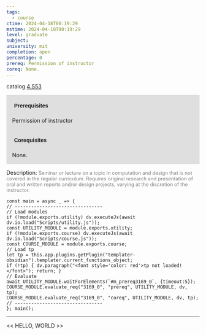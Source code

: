 ```yaml
---
tags:
  - course
ctime: 2024-04-18T00:19:29
mstime: 2024-04-18T00:19:29
level: graduate
subject: 
university: mit
completion: open
percentage: 0
prereq: Permission of instructor
coreq: None.
---
```


catalog [4.S53](http://student.mit.edu/catalog/m4e.html#4.S53)

<span style="display: block; padding: 15px; background-color: rgb(100, 100, 100, 0.2);"><font id="m_prereq3169_0" style="display: block; font-family: Arial, sans-serif; font-weight: bold; padding: 5px">Prerequisites</font><br><span id="prereq3169_0">Permission of instructor</span></span>
<span style="display: block; padding: 15px; background-color: rgb(100, 100, 100, 0.2);"><font id="m_coreq3169_0" style="display: block; font-family: Arial, sans-serif; font-weight: bold; padding: 5px">Corequisites</font><br><span id="coreq3169_0">None.</span></span>

<font style="">Description:</font>
<font style="color: grey; font-size: 0.8rem;">Seminar or lecture on a topic in computation and design that is not covered in the regular curriculum. Requires original research and presentation of oral and written reports and/or design projects, varying at the discretion of the instructor.</font>

```dataviewjs
const main = async _ => {
// --------------------------------
// Load modules
if (!module.exports.utility) dv.executeJs(await dv.io.load("Scripts/utility.js"));
const UTILITY_MODULE = module.exports.utility;
if (!module.exports.course) dv.executeJs(await dv.io.load("Scripts/course.js"));
const COURSE_MODULE = module.exports.course;
// Load tp
let tp = this.app.plugins.getPlugin("templater-obsidian").templater.current_functions_object;
if (!tp) { dv.paragraph("<font style='color: red'>tp not loaded!</font>"); return; }
// Evaluate
await UTILITY_MODULE.waitForElements(`#m_prereq3169_0`, {timeout:5});
COURSE_MODULE.evaluate_req("3169_0", "prereq", UTILITY_MODULE, dv, tp);
COURSE_MODULE.evaluate_req("3169_0", "coreq", UTILITY_MODULE, dv, tp);
// --------------------------------
}; main();
```

---

<< HELLO, WORLD >>
